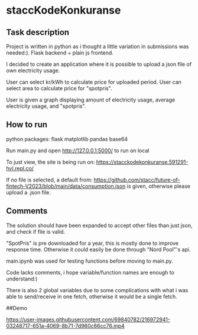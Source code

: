 # staccKodeKonkuranse
 


## Task description
Project is written in python as i thought a little variation in submissions was needed:). Flask backend + plain js frontend.

I decided to create an application where it is possible to upload a json file of own electricity usage.

User can select kr/kWh to calculate price for uploaded period.
User can select area to calculate price for "spotpris".

User is given a graph displaying amount of electricity usage, average electricity usage, and "spotpris".

## How to run

python packages:
flask
matplotlib
pandas
base64


Run main.py and open http://127.0.0.1:5000/ to run on local

To just view, the site is being run on: https://stacckodekonkuranse.591291-hvl.repl.co/


If no file is selected, a default from: https://github.com/stacc/future-of-fintech-V2023/blob/main/data/consumption.json 
is given, otherwise please upload a .json file.

## Comments
The solution should have been expanded to accept other files than just json, and check if file is valid.

"SpotPris" is pre downloaded for a year, this is mostly done to improve response time. Otherwise it could easily be done through "Nord Pool"'s api.

main.ipynb was used for testing functions before moving to main.py.

Code lacks comments, i hope variable/function names are enough to understand:)

There is also 2 global variables due to some complications with what i was able to send/receive in one fetch, otherwise it would be a single fetch.


##Demo



https://user-images.githubusercontent.com/69840782/216972941-03248717-651a-4069-8b71-7d960c66cc76.mp4


